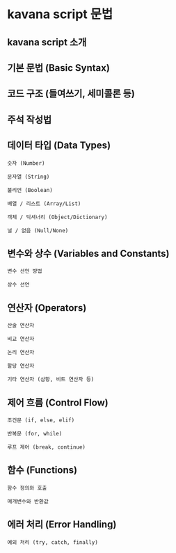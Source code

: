 # kavana script 문법

## kavana script 소개

## 기본 문법 (Basic Syntax)

## 코드 구조 (들여쓰기, 세미콜론 등)

## 주석 작성법

## 데이터 타입 (Data Types)

    숫자 (Number)

    문자열 (String)

    불리언 (Boolean)

    배열 / 리스트 (Array/List)

    객체 / 딕셔너리 (Object/Dictionary)

    널 / 없음 (Null/None)

## 변수와 상수 (Variables and Constants)

    변수 선언 방법

    상수 선언


## 연산자 (Operators)

    산술 연산자

    비교 연산자

    논리 연산자

    할당 연산자

    기타 연산자 (삼항, 비트 연산자 등)

## 제어 흐름 (Control Flow)

    조건문 (if, else, elif)

    반복문 (for, while)

    루프 제어 (break, continue)

## 함수 (Functions)

    함수 정의와 호출

    매개변수와 반환값


## 에러 처리 (Error Handling)

    예외 처리 (try, catch, finally)

